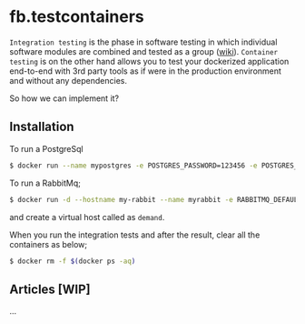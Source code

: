 # fb.testcontainers

`Integration testing` is the phase in software testing in which individual software modules are combined and tested as a group ([wiki](https://en.wikipedia.org/wiki/Integration_testing)).
`Container testing` is on the other hand allows you to test your dockerized application end-to-end with 3rd party tools as if were in the production environment and without any dependencies.

So how we can implement it?

## Installation

To run a PostgreSql
```sh
$ docker run --name mypostgres -e POSTGRES_PASSWORD=123456 -e POSTGRES_DB=testcontainers -d -p 5432:5432 postgres
``` 

To run a RabbitMq;
```sh
$ docker run -d --hostname my-rabbit --name myrabbit -e RABBITMQ_DEFAULT_USER=guest -e RABBITMQ_DEFAULT_PASS=123456 -p 5672:5672 -p 15672:15672 rabbitmq:3-management
```
and create a virtual host called as ``demand``.

When you run the integration tests and after the result, clear all the containers as below;
```sh 
$ docker rm -f $(docker ps -aq)
```

## Articles [WIP]

...